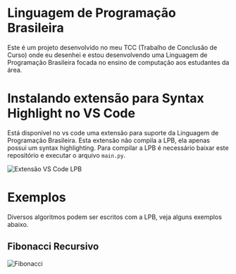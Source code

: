 # Linguagem de Programação Brasileira

Este é um projeto desenvolvido no meu TCC (Trabalho de Conclusão de Curso) onde eu desenhei e estou desenvolvendo uma Linguagem de Programação Brasileira focada no ensino de computação aos estudantes da área.

# Instalando extensão para Syntax Highlight no VS Code

Está disponível no vs code uma extensão para suporte da Linguagem de Programação Brasileira. Esta extensão não compila a LPB, ela apenas possui um syntax highlighting. Para compilar a LPB é necessário baixar este repositório e executar o arquivo ``main.py``.

![Extensão VS Code LPB](https://i.imgur.com/AT4tdYq.gif)

# Exemplos

Diversos algoritmos podem ser escritos com a LPB, veja alguns exemplos abaixo.

## Fibonacci Recursivo

![Fibonacci](https://i.imgur.com/Dg2fpmh.gif)
